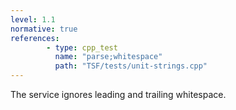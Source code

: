 ```yaml
---
level: 1.1
normative: true
references:
        - type: cpp_test
          name: "parse;whitespace"
          path: "TSF/tests/unit-strings.cpp"
---
```


The service ignores leading and trailing whitespace.